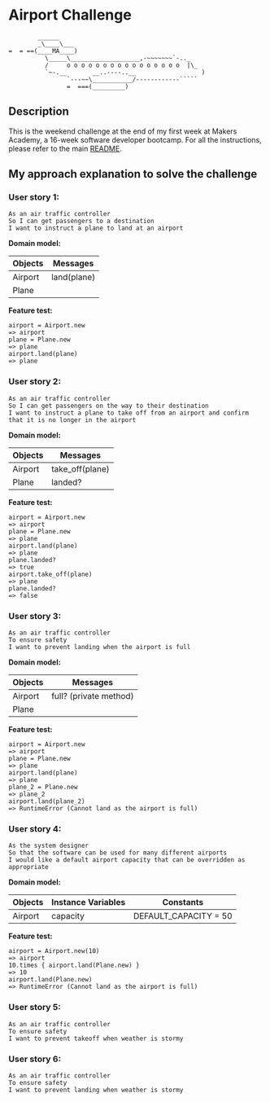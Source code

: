Airport Challenge
=================

```
        ______
        _\____\___
=  = ==(____MA____)
          \_____\___________________,-~~~~~~~`-.._
          /     o o o o o o o o o o o o o o o o  |\_
          `~-.__       __..----..__                  )
                `---~~\___________/------------`````
                =  ===(_________)

```

Description
---------

This is the weekend challenge at the end of my first week at Makers Academy, a 16-week software developer bootcamp. For all the instructions, please refer to the main [README](https://github.com/AndreaDiotallevi/airport_challenge/blob/master/README.md).

My approach explanation to solve the challenge
-----

### User story 1:

```
As an air traffic controller 
So I can get passengers to a destination 
I want to instruct a plane to land at an airport
```

**Domain model:**

**Objects** | **Messages**
----------- | ---
Airport     | land(plane)
Plane       |

**Feature test:**

```
airport = Airport.new
=> airport
plane = Plane.new
=> plane
airport.land(plane)
=> plane
```

### User story 2:

```
As an air traffic controller 
So I can get passengers on the way to their destination 
I want to instruct a plane to take off from an airport and confirm that it is no longer in the airport
```

**Domain model:**

**Objects** | **Messages**
----------- | ---
Airport     | take_off(plane)
Plane       | landed?

**Feature test:**

```
airport = Airport.new
=> airport
plane = Plane.new
=> plane
airport.land(plane)
=> plane
plane.landed?
=> true
airport.take_off(plane)
=> plane
plane.landed?
=> false
```

### User story 3:

```
As an air traffic controller 
To ensure safety 
I want to prevent landing when the airport is full 
```

**Domain model:**

**Objects** | **Messages**
----------- | ---
Airport     | full? (private method)
Plane       | 

**Feature test:**

```
airport = Airport.new
=> airport
plane = Plane.new
=> plane
airport.land(plane)
=> plane
plane_2 = Plane.new
=> plane_2
airport.land(plane_2)
=> RuntimeError (Cannot land as the airport is full)
```

### User story 4:

```
As the system designer
So that the software can be used for many different airports
I would like a default airport capacity that can be overridden as appropriate
```

**Domain model:**

**Objects** | **Instance Variables** | **Constants**
----------- | ---------------------- | ---
Airport     | capacity               | DEFAULT_CAPACITY = 50

**Feature test:**

```
airport = Airport.new(10)
=> airport
10.times { airport.land(Plane.new) }
=> 10
airport.land(Plane.new)
=> RuntimeError (Cannot land as the airport is full)
```

### User story 5:

```
As an air traffic controller 
To ensure safety 
I want to prevent takeoff when weather is stormy 
```

### User story 6:

```
As an air traffic controller 
To ensure safety 
I want to prevent landing when weather is stormy 
```

